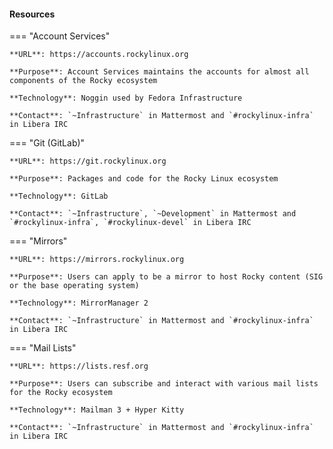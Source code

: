 
<h4>Resources</h4>

=== "Account Services"

    **URL**: https://accounts.rockylinux.org

    **Purpose**: Account Services maintains the accounts for almost all components of the Rocky ecosystem

    **Technology**: Noggin used by Fedora Infrastructure

    **Contact**: `~Infrastructure` in Mattermost and `#rockylinux-infra` in Libera IRC

=== "Git (GitLab)"

    **URL**: https://git.rockylinux.org

    **Purpose**: Packages and code for the Rocky Linux ecosystem

    **Technology**: GitLab

    **Contact**: `~Infrastructure`, `~Development` in Mattermost and `#rockylinux-infra`, `#rockylinux-devel` in Libera IRC

=== "Mirrors"

    **URL**: https://mirrors.rockylinux.org

    **Purpose**: Users can apply to be a mirror to host Rocky content (SIG or the base operating system)

    **Technology**: MirrorManager 2

    **Contact**: `~Infrastructure` in Mattermost and `#rockylinux-infra` in Libera IRC

=== "Mail Lists"

    **URL**: https://lists.resf.org

    **Purpose**: Users can subscribe and interact with various mail lists for the Rocky ecosystem

    **Technology**: Mailman 3 + Hyper Kitty

    **Contact**: `~Infrastructure` in Mattermost and `#rockylinux-infra` in Libera IRC
